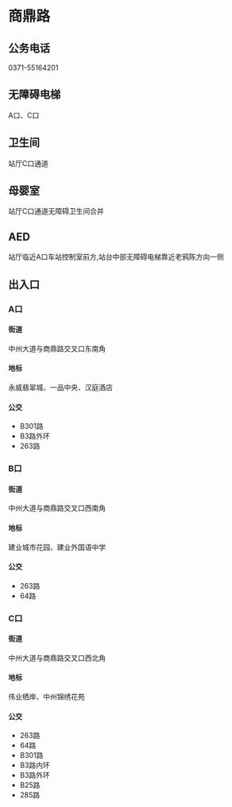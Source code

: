 # 商鼎路

## 公务电话

0371-55164201

## 无障碍电梯

A口、C口

## 卫生间

站厅C口通道

## 母婴室

站厅C口通道无障碍卫生间合并

## AED

站厅临近A口车站控制室前方,站台中部无障碍电梯靠近老鸦陈方向一侧

## 出入口

### A口

#### 街道

中州大道与商鼎路交叉口东南角

#### 地标

永威翡翠城、一品中央、汉庭酒店

#### 公交

- B301路
- B3路外环
- 263路

### B口

#### 街道

中州大道与商鼎路交叉口西南角

#### 地标

建业城市花园、建业外国语中学

#### 公交

- 263路
- 64路

### C口

#### 街道

中州大道与商鼎路交叉口西北角

#### 地标

伟业栖岸、中州锦绣花苑

#### 公交

- 263路
- 64路
- B301路
- B3路内环
- B3路外环
- B25路
- 285路

